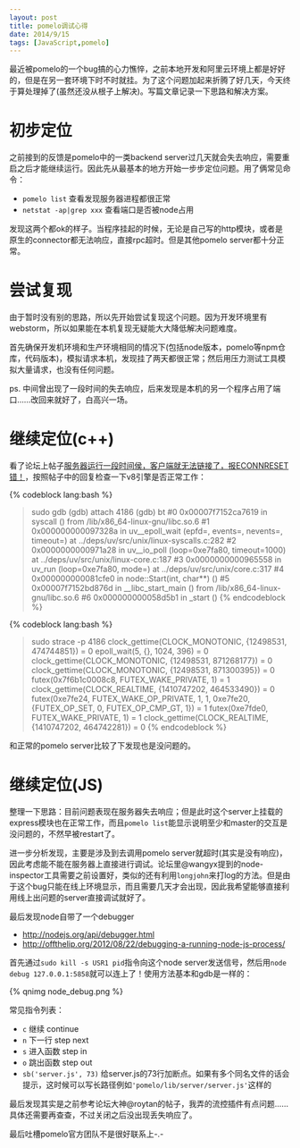 ```yaml
---
layout: post
title: pomelo调试心得
date: 2014/9/15
tags: [JavaScript,pomelo]
---
```


最近被pomelo的一个bug搞的心力憔悴，之前本地开发和阿里云环境上都是好好的，但是在另一套环境下时不时就挂。为了这个问题加起来折腾了好几天，今天终于算处理掉了(虽然还没从根子上解决)。写篇文章记录一下思路和解决方案。

<!--more-->

# 初步定位

之前接到的反馈是pomelo中的一类backend server过几天就会失去响应，需要重启之后才能继续运行。因此先从最基本的地方开始一步步定位问题。用了俩常见命令：

- `pomelo list` 查看发现服务器进程都很正常
- `netstat -ap|grep xxx` 查看端口是否被node占用

发现这两个都ok的样子。当程序挂起的时候，无论是自己写的http模块，或者是原生的connector都无法响应，直接rpc超时。但是其他pomelo server都十分正常。

# 尝试复现

由于暂时没有别的思路，所以先开始尝试复现这个问题。因为开发环境里有webstorm，所以如果能在本机复现无疑能大大降低解决问题难度。

首先确保开发机环境和生产环境相同的情况下(包括node版本，pomelo等npm仓库，代码版本)，模拟请求本机，发现挂了两天都很正常；然后用压力测试工具模拟大量请求，也没有任何问题。

ps. 中间曾出现了一段时间的失去响应，后来发现是本机的另一个程序占用了端口……改回来就好了，白高兴一场。

# 继续定位(c++)

看了论坛上帖子[服务器运行一段时间侯，客户端就无法链接了，报ECONNRESET错！](http://nodejs.netease.com/topic/530ca6efd7cfa4bd3d86bfdd)，按照帖子中的回复检查一下v8引擎是否正常工作：

{% codeblock lang:bash %}
> sudo gdb
(gdb) attach 4186
(gdb) bt
#0  0x00007f7152ca7619 in syscall () from /lib/x86_64-linux-gnu/libc.so.6
#1  0x000000000097328a in uv__epoll_wait (epfd=<optimized out>, events=<optimized out>, nevents=<optimized out>, timeout=<optimized out>) at ../deps/uv/src/unix/linux-syscalls.c:282
#2  0x0000000000971a28 in uv__io_poll (loop=0xe7fa80, timeout=1000) at ../deps/uv/src/unix/linux-core.c:187
#3  0x0000000000965558 in uv_run (loop=0xe7fa80, mode=<optimized out>) at ../deps/uv/src/unix/core.c:317
#4  0x000000000081cfe0 in node::Start(int, char**) ()
#5  0x00007f7152bd876d in __libc_start_main () from /lib/x86_64-linux-gnu/libc.so.6
#6  0x000000000058d5b1 in _start ()
{% endcodeblock %}

{% codeblock lang:bash %}
> sudo strace -p 4186 
clock_gettime(CLOCK_MONOTONIC, {12498531, 474744851}) = 0
epoll_wait(5, {}, 1024, 396)            = 0
clock_gettime(CLOCK_MONOTONIC, {12498531, 871268177}) = 0
clock_gettime(CLOCK_MONOTONIC, {12498531, 871300395}) = 0
futex(0x7f6b1c0008c8, FUTEX_WAKE_PRIVATE, 1) = 1
clock_gettime(CLOCK_REALTIME, {1410747202, 464533490}) = 0
futex(0xe7fe24, FUTEX_WAKE_OP_PRIVATE, 1, 1, 0xe7fe20, {FUTEX_OP_SET, 0, FUTEX_OP_CMP_GT, 1}) = 1
futex(0xe7fde0, FUTEX_WAKE_PRIVATE, 1)  = 1
clock_gettime(CLOCK_REALTIME, {1410747202, 464742281}) = 0
{% endcodeblock %}

和正常的pomelo server比较了下发现也是没问题的。

# 继续定位(JS)

整理一下思路：目前问题表现在服务器失去响应；但是此时这个server上挂载的express模块也在正常工作，而且`pomelo list`能显示说明至少和master的交互是没问题的，不然早被restart了。

进一步分析发现，主要是涉及到去调用pomelo server就超时(其实是没有响应)，因此考虑能不能在服务器上直接进行调试。论坛里@wangyx提到的node-inspector工具需要之前设置好，类似的还有利用`longjohn`来打log的方法。但是由于这个bug只能在线上环境显示，而且需要几天才会出现，因此我希望能够直接利用线上出问题的server直接调试就好了。

最后发现node自带了一个debugger

- http://nodejs.org/api/debugger.html
- http://offthelip.org/2012/08/22/debugging-a-running-node-js-process/

首先通过`sudo kill -s USR1 pid`指令向这个node server发送信号，然后用`node debug 127.0.0.1:5858`就可以连上了！使用方法基本和gdb是一样的：

{% qnimg node_debug.png %}

常见指令列表：

- `c` 继续 continue
- `n` 下一行 step next
- `s` 进入函数 step in
- `o` 跳出函数 step out
- `sb('server.js', 73)` 给server.js的73行加断点。如果有多个同名文件的话会提示，这时候可以写长路径例如`'pomelo/lib/server/server.js'`这样的

最后发现其实是之前参考论坛大神@roytan的帖子，我弄的流控插件有点问题……具体还需要再查查，不过关闭之后没出现丢失响应了。

最后吐槽pomelo官方团队不是很好联系上-.-